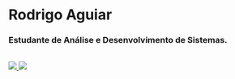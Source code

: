 # Rodrigo Aguiar
### Estudante de Análise e Desenvolvimento de Sistemas.

<br>

<a href="https://github.com/anuraghazra/github-readme-stats">
  <img align="bottom" src="https://github-readme-stats.vercel.app/api?username=RodrigoCAguiar&count_private=true&theme=monokai&show_icons=true&" />
</a>
<a href="https://github.com/anuraghazra/convoychat">
  <img align="bottom" src="https://github-readme-stats.vercel.app/api/top-langs/?username=RodrigoCAguiar&layout=compact&theme=monokai&langs_count=" />
</a>
